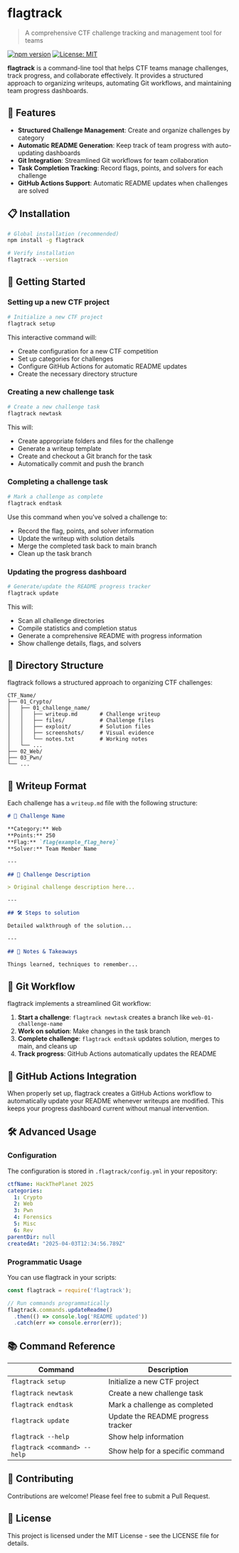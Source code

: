 # flagtrack

> A comprehensive CTF challenge tracking and management tool for teams

[![npm version](https://img.shields.io/npm/v/flagtrack.svg)](https://www.npmjs.com/package/flagtrack)
[![License: MIT](https://img.shields.io/badge/License-MIT-blue.svg)](https://opensource.org/licenses/MIT)

**flagtrack** is a command-line tool that helps CTF teams manage challenges, track progress, and collaborate effectively. It provides a structured approach to organizing writeups, automating Git workflows, and maintaining team progress dashboards.

## 🚀 Features

- **Structured Challenge Management**: Create and organize challenges by category
- **Automatic README Generation**: Keep track of team progress with auto-updating dashboards
- **Git Integration**: Streamlined Git workflows for team collaboration
- **Task Completion Tracking**: Record flags, points, and solvers for each challenge
- **GitHub Actions Support**: Automatic README updates when challenges are solved

## 📋 Installation

```bash
# Global installation (recommended)
npm install -g flagtrack

# Verify installation
flagtrack --version
```

## 🧩 Getting Started

### Setting up a new CTF project

```bash
# Initialize a new CTF project
flagtrack setup
```

This interactive command will:
- Create configuration for a new CTF competition
- Set up categories for challenges
- Configure GitHub Actions for automatic README updates
- Create the necessary directory structure

### Creating a new challenge task

```bash
# Create a new challenge task
flagtrack newtask
```

This will:
- Create appropriate folders and files for the challenge
- Generate a writeup template
- Create and checkout a Git branch for the task
- Automatically commit and push the branch

### Completing a challenge task

```bash
# Mark a challenge as complete
flagtrack endtask
```

Use this command when you've solved a challenge to:
- Record the flag, points, and solver information
- Update the writeup with solution details
- Merge the completed task back to main branch
- Clean up the task branch

### Updating the progress dashboard

```bash
# Generate/update the README progress tracker
flagtrack update
```

This will:
- Scan all challenge directories
- Compile statistics and completion status
- Generate a comprehensive README with progress information
- Show challenge details, flags, and solvers

## 📂 Directory Structure

flagtrack follows a structured approach to organizing CTF challenges:

```
CTF_Name/
├── 01_Crypto/
│   ├── 01_challenge_name/
│   │   ├── writeup.md       # Challenge writeup
│   │   ├── files/           # Challenge files
│   │   ├── exploit/         # Solution files
│   │   ├── screenshots/     # Visual evidence
│   │   └── notes.txt        # Working notes
│   └── ...
├── 02_Web/
├── 03_Pwn/
└── ...
```

## 📝 Writeup Format

Each challenge has a `writeup.md` file with the following structure:

```markdown
# 🧩 Challenge Name

**Category:** Web  
**Points:** 250  
**Flag:** `flag{example_flag_here}`  
**Solver:** Team Member Name

---

## 📝 Challenge Description

> Original challenge description here...

---

## 🛠️ Steps to solution

Detailed walkthrough of the solution...

---

## 🧠 Notes & Takeaways

Things learned, techniques to remember...
```

## 🤝 Git Workflow

flagtrack implements a streamlined Git workflow:

1. **Start a challenge**: `flagtrack newtask` creates a branch like `web-01-challenge-name`
2. **Work on solution**: Make changes in the task branch
3. **Complete challenge**: `flagtrack endtask` updates solution, merges to main, and cleans up
4. **Track progress**: GitHub Actions automatically updates the README

## 🔄 GitHub Actions Integration

When properly set up, flagtrack creates a GitHub Actions workflow to automatically update your README whenever writeups are modified. This keeps your progress dashboard current without manual intervention.

## 🛠️ Advanced Usage

### Configuration

The configuration is stored in `.flagtrack/config.yml` in your repository:

```yaml
ctfName: HackThePlanet 2025
categories:
  1: Crypto
  2: Web
  3: Pwn
  4: Forensics
  5: Misc
  6: Rev
parentDir: null
createdAt: "2025-04-03T12:34:56.789Z"
```

### Programmatic Usage

You can use flagtrack in your scripts:

```javascript
const flagtrack = require('flagtrack');

// Run commands programmatically
flagtrack.commands.updateReadme()
  .then(() => console.log('README updated'))
  .catch(err => console.error(err));
```

## 📚 Command Reference

| Command | Description |
|---------|-------------|
| `flagtrack setup` | Initialize a new CTF project |
| `flagtrack newtask` | Create a new challenge task |
| `flagtrack endtask` | Mark a challenge as completed |
| `flagtrack update` | Update the README progress tracker |
| `flagtrack --help` | Show help information |
| `flagtrack <command> --help` | Show help for a specific command |

## 🔐 Contributing

Contributions are welcome! Please feel free to submit a Pull Request.

## 📄 License

This project is licensed under the MIT License - see the LICENSE file for details.
